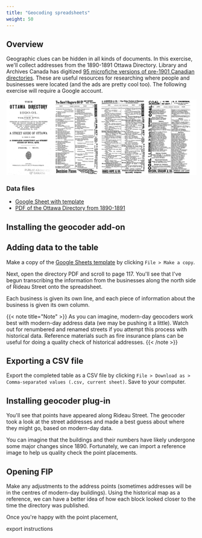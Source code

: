 ```yaml
---
title: "Geocoding spreadsheets"
weight: 50
---
```


## Overview

Geographic clues can be hidden in all kinds of documents. In this exercise, we'll collect addresses from the 1890-1891 Ottawa Directory. Library and Archives Canada has digitized [95 microfiche versions of pre-1901 Canadian directories](http://www.bac-lac.gc.ca/eng/discover/directories-collection/Pages/directories-collection.aspx). These are useful resources for researching where people and businesses were located (and the ads are pretty cool too). The following exercise will require a Google account.

![Image of directories](/images/directory.jpg)

### Data files
* [Google Sheet with template](https://docs.google.com/spreadsheets/d/1ClP7IUjAIs50CLtJxRpy8zwd2PDYy0BmyDBGS8Uf00Q/edit?usp=sharing)
* [PDF of the Ottawa Directory from 1890-1891](http://ssimpkin.github.io/dhsite2017/files/Directory_1890.pdf)


## Installing the geocoder add-on



## Adding data to the table

Make a copy of the [Google Sheets template](https://docs.google.com/spreadsheets/d/1ClP7IUjAIs50CLtJxRpy8zwd2PDYy0BmyDBGS8Uf00Q/edit?usp=sharing) by clicking ```File > Make a copy```.

Next, open the directory PDF and scroll to page 117. You'll see that I've begun transcribing the information from the businesses along the north side of Rideau Street onto the spreadsheet.

Each business is given its own line, and each piece of information about the business is given its own column.

{{< note title="Note" >}}
As you can imagine, modern-day geocoders work best with modern-day address data (we may be pushing it a little). Watch out for renumbered and renamed streets if you attempt this process with historical data. Reference materials such as fire insurance plans can be useful for doing a quality check of historical addresses.
{{< /note >}}


## Exporting a CSV file

Export the completed table as a CSV file by clicking ```File > Download as > Comma-separated values (.csv, current sheet)```. Save to your computer.

## Installing geocoder plug-in



You'll see that points have appeared along Rideau Street. The geocoder took a look at the street addresses and made a best guess about where they might go, based on modern-day data.

You can imagine that the buildings and their numbers have likely undergone some major changes since 1890. Fortunately, we can import a reference image to help us quality check the point placements.

## Opening FIP

Make any adjustments to the address points (sometimes addresses will be in the centres of modern-day buildings). Using the historical map as a reference, we can have a better idea of how each block looked closer to the time the directory was published.

Once you're happy with the point placement, 

export instructions
